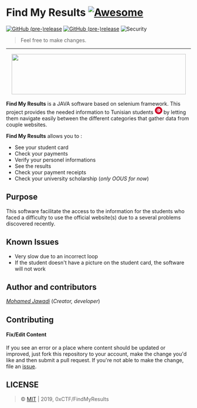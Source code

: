 # Find My Results [![Awesome](https://cdn.rawgit.com/sindresorhus/awesome/d7305f38d29fed78fa85652e3a63e154dd8e8829/media/badge.svg)](https://github.com/0xCTF/FindMyResults)
[![GitHub (pre-)release](https://img.shields.io/badge/version-v1.0.9-orange.svg)](https://github.com/0xCTF/FindMyResults/releases/tag/1.0.9) 
[![GitHub (pre-)release](https://img.shields.io/appveyor/ci/gruntjs/grunt.svg)]() 
![Security](https://hakiri.io/github/jekyll/jekyll/master.svg)

> Feel free to make changes.


---

<p align="center">
  <img width="475" height="110" src="https://media.giphy.com/media/PijMCcFohrzpy62NkP/giphy.gif">
</p>






**Find My Results** is a JAVA software based on selenium framework. This project provides the needed information to Tunisian students ![](/resources/images/tn.png) by letting them navigate easily between the different categories that gather data from couple websites.

**Find My Results** allows you to :

* See your student card 
* Check your payments
* Verify your personel informations
* See the results
* Check your payment receipts
* Check your university scholarship (*only OOUS for now*)

## Purpose
This software facilitate the access to the information for the students who faced a difficulty to use the official website(s) due to a several problems discovered recently.

## Known Issues
* Very slow due to an incorrect loop
* If the student doesn't have a picture on the student card, the software will not work

## Author and contributors
[*Mohamed Jawadi*](https://facebook.com/lord.of.Dj) (*Creator, developer*)

## Contributing

#### Fix/Edit Content

If you see an error or a place where content should be updated or improved, just fork this repository to your account, make the change you'd like and then submit a pull request. If you're not able to make the change, file an [issue](https://github.com/0xCTF/FindMyResults/issues).


## LICENSE
> © [MIT](https://github.com/0xCTF/FindMyResults/blob/master/LICENSE) | 2019, 0xCTF/FindMyResults



